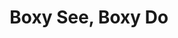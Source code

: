 ---
title: Boxy See, Boxy Do
categories: gamejam
layout: project
post-image: " "
description: 
islegacy: true
tags:
---